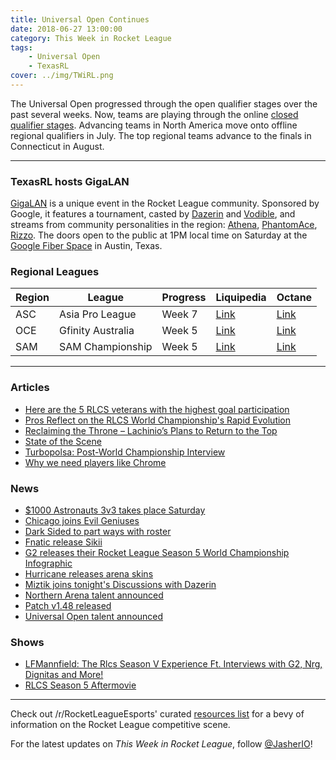 ```yaml
---
title: Universal Open Continues
date: 2018-06-27 13:00:00
category: This Week in Rocket League
tags:
    - Universal Open
    - TexasRL
cover: ../img/TWiRL.png
---
```


The Universal Open progressed through the open qualifier stages over the past several weeks. Now, teams are playing through the online [closed qualifier stages](https://universalopen.gg/phases/east-closed-qualifier/). Advancing teams in North America move onto offline regional qualifiers in July. The top regional teams advance to the finals in Connecticut in August.

---

### TexasRL hosts GigaLAN

[GigaLAN](https://smash.gg/tournament/gigalan-at-google-fiber-space/details) is a unique event in the Rocket League community. Sponsored by Google, it features a tournament, casted by [Dazerin](https://twitter.com/iDazerin) and [Vodible](https://twitter.com/Vodible), and streams from community personalities in the region: [Athena](https://twitter.com/TexasRL/status/1011288743230124034), [PhantomAce](https://twitter.com/TexasRL/status/1011724802028199936), [Rizzo](https://twitter.com/TexasRL/status/1011366444658020352). The doors open to the public at 1PM local time on Saturday at the [Google Fiber Space](https://fiber.google.com/cities/austin/fiberspace/) in Austin, Texas.

### Regional Leagues

| Region | League            | Progress | Liquipedia                                                                                   | Octane                                                                    |
| ------ | ----------------- | -------- | -------------------------------------------------------------------------------------------- | ------------------------------------------------------------------------- |
| ASC    | Asia Pro League   | Week 7   | [Link](https://liquipedia.net/rocketleague/1NE_eSports/Asia_Pro_League/Season_2/League_Play) | [Link](https://octane.gg/event/asia-pro-league-season-two)                |
| OCE    | Gfinity Australia | Week 5   | [Link](https://liquipedia.net/rocketleague/Gfinity/Australia/Elite_Series/Season_1)          | [Link](https://octane.gg/event/gfinity-australia-elite-series-season-one) |
| SAM    | SAM Championship  | Week 5   | [Link](https://liquipedia.net/rocketleague/SAM_Championship/Season_1/League_Play)            | [Link](https://octane.gg/event/sam-championship-season-one)               |

---

### Articles

-   [Here are the 5 RLCS veterans with the highest goal participation](https://rocketeers.gg/rlcs-statistics-goal-participation-player-stats-data/)
-   [Pros Reflect on the RLCS World Championship's Rapid Evolution](https://www.redbull.com/us-en/rlcs-world-championship-evolution-interviews)
-   [Reclaiming the Throne – Lachinio’s Plans to Return to the Top](https://armchairallamericans.com/reclaiming-the-throne-lachinios-return-to-the-top/)
-   [State of the Scene](https://www.theplayerslobby.com/1756/state-of-the-scene-by-doomsee-rocket-league/#.jA6eYRt4YP)
-   [Turbopolsa: Post-World Championship Interview](http://team-dignitas.net/articles/news/rocket-league/12655/turbopolsa-post-world-championship-interview)
-   [Why we need players like Chrome](https://rocketeers.gg/chrome-evil-geniuses-rocket-league-roster-update/)

### News

-   [\$1000 Astronauts 3v3 takes place Saturday](https://twitter.com/TeamBeyondnet/status/1011753475191894017)
-   [Chicago joins Evil Geniuses](https://octane.gg/news/chicago-joins-evil-geniuses)
-   [Dark Sided to part ways with roster](https://octane.gg/news/dark-sided-to-part-ways-with-roster/)
-   [Fnatic release Sikii](https://octane.gg/news/fnatic-officially-parts-ways-with-sikii/)
-   [G2 releases their Rocket League Season 5 World Championship Infographic](http://www.g2esports.com/rlcs-season-5-worlds-infographic/)
-   [Hurricane releases arena skins](https://twitter.com/Hurricane_RL/status/1010637516398088192)
-   [Miztik joins tonight's Discussions with Dazerin](https://twitter.com/iDazerin/status/1010599553278541824)
-   [Northern Arena talent announced](https://twitter.com/NorthernArena/status/1011321548681162752)
-   [Patch v1.48 released](https://www.reddit.com/r/RocketLeague/comments/8uaudl/rocket_league_v148_patch_notes_and_known_issues/)
-   [Universal Open talent announced](https://twitter.com/NBCSportsPR/status/1009845888200663044)

### Shows

-   [LFMannfield: The Rlcs Season V Experience Ft. Interviews with G2, Nrg, Dignitas and More!](http://www.lfmannfield.com/episodes/2018/6/20/the-rlcs-season-v-experience-ft-interviews-with-g2-nrg-dignitas-and-more)
-   [RLCS Season 5 Aftermovie](https://youtu.be/Sk1acjEaMB4)

---

Check out /r/RocketLeagueEsports' curated [resources list](https://www.reddit.com/r/RocketLeagueEsports/wiki/links) for a bevy of information on the Rocket League competitive scene.

For the latest updates on _This Week in Rocket League_, follow [@JasherIO](https://twitter.com/JasherIO)!
